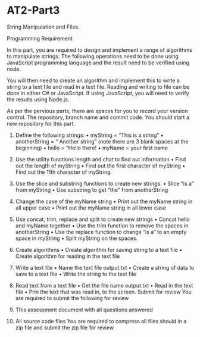 # AT2-Part3
String Manipulation and Files.

Programming Requirement

In this part, you are required to design and implement a range of algorithms to manipulate strings. The following operations need to be done using JavaScript programming language and the result need to be verified using node.

You will then need to create an algorithm and implement this to write a string to a text file and read in a text file. Reading and writing to file can be done in either C# or JavaScript. If using JavaScript, you will need to verify the results using Node.js.

As per the pervious parts, there are spaces for you to record your version control. The repository, branch name and commit code.
You should start a new repository for this part.

1.	Define the following strings: 
•	myString = “This is a string”
•	anotherString = “   Another string” (note there are 3 blank spaces at the beginning)
•	hello = “Hello there!
•	myName = your first name
2.	Use the utility functions length and chat to find out information
•	Find out the length of myString
•	Find out the first character of myString
•	Find out the 11th character of myString
3.	Use the slice and substring functions to create new strings.
•	Slice “is a” from myString
•	Use substring to get “the” from anotherString
4.	Change the case of the myName string
•	Print out the myName string in all upper case
•	Print out the myName string in all lower case

5.	Use concat, trim, replace and split to create new strings 
•	Concat hello and myName together
•	Use the trim function to remove the spaces in anotherString
•	Use the replace function to change “is a” to an empty space in myString
•	Split myString on the spaces.
6.	Create algorithms 
•	Create algorithm for saving string to a text file
•	Create algorithm for reading in the text file

7.	Write a text file
•	Name the text file output.txt
•	Create a string of data to save to a text file
•	Write the string to the text file
8.	Read text from a text file
•	Get the file name output.txt
•	Read in the text file
•	Prin the text that was read in, to the screen.
Submit for review
You are required to submit the following for review
1.	This assessment document with all questions answered
2.	All source code files
You are required to compress all files should in a zip file and submit the zip file for review.

